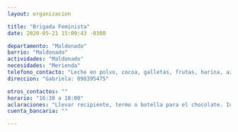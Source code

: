 ```yaml
---
layout: organizacion

title: "Brigada Feminista"
date: 2020-05-21 15:09:43 -0300

departamento: "Maldonado"
barrio: "Maldonado"
actividades: "Maldonado"
necesidades: "Merienda"
telefono_contacto: "Leche en polvo, cocoa, galletas, frutas, harina, azúcar, maicena, mermeladas, dulces"
direccion: "Gabriela: 098395475"

otros_contactos: ""
horario: "16:30 a 18:00"
aclaraciones: "Llevar recipiente, termo o botella para el chocolate. Iniciativa en situación de urgencia"
cuenta_bancaria: ""

---
```


